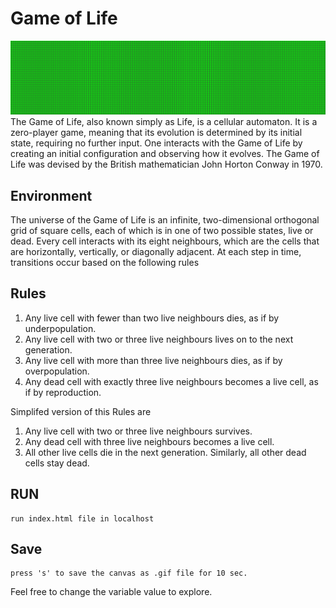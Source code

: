 # Game of Life


<img src= "gifs/GameofLife2.gif" />

</br>
The Game of Life, also known simply as Life, is a cellular automaton. It is a zero-player game, meaning that its evolution is determined by its initial state, requiring no further input. One interacts with the Game of Life by creating an initial configuration and observing how it evolves. The Game of Life was devised by the British mathematician John Horton Conway in 1970.


## Environment 

The universe of the Game of Life is an infinite, two-dimensional orthogonal grid of square cells, each of which is in one of two possible states, live or dead. Every cell interacts with its eight neighbours, which are the cells that are horizontally, vertically, or diagonally adjacent. At each step in time, transitions occur based on the following rules

## Rules 

1. Any live cell with fewer than two live neighbours dies, as if by underpopulation.
1. Any live cell with two or three live neighbours lives on to the next generation.
1. Any live cell with more than three live neighbours dies, as if by overpopulation.
1. Any dead cell with exactly three live neighbours becomes a live cell, as if by reproduction.
  
Simplifed version of this Rules are
  
1. Any live cell with two or three live neighbours survives.
1. Any dead cell with three live neighbours becomes a live cell.
1. All other live cells die in the next generation. Similarly, all other dead cells stay dead.

## RUN 

    run index.html file in localhost
    
## Save 

    press 's' to save the canvas as .gif file for 10 sec.
    
Feel free to change the variable value to explore.
